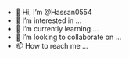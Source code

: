 - 👋 Hi, I’m @Hassan0554
- 👀 I’m interested in ...
- 🌱 I’m currently learning ...
- 💞️ I’m looking to collaborate on ...
- 📫 How to reach me ...

<!---
Hassan0554/Hassan0554 is a ✨ special ✨ repository because its `README.md` (this file) appears on your GitHub profile.
You can click the Preview link to take a look at your changes.
--->
